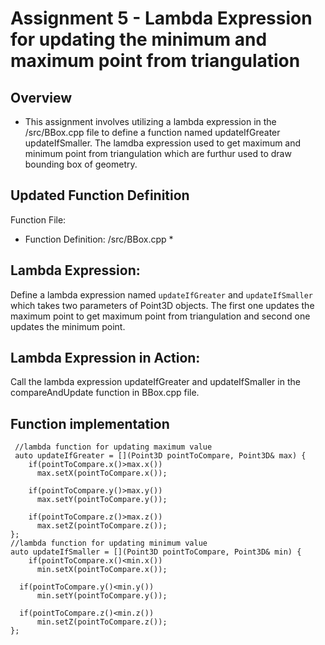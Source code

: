﻿# Assignment 5 - Lambda Expression for updating the minimum and maximum point from triangulation #
## Overview ##
* This assignment involves utilizing a lambda expression in the /src/BBox.cpp file to define a function named updateIfGreater updateIfSmaller. The lamdba expression used to get maximum and minimum point from triangulation which are furthur used to draw bounding box of geometry.

## Updated Function Definition ##
Function File:
* Function Definition: /src/BBox.cpp *

## Lambda Expression: ##

Define a lambda expression named `updateIfGreater` and `updateIfSmaller` which takes two parameters of Point3D objects. The first one updates the maximum point to get maximum point from triangulation and second one updates the minimum point.

## Lambda Expression in Action: ##

Call the lambda expression updateIfGreater and updateIfSmaller in the compareAndUpdate function in BBox.cpp file.

## Function implementation ## 

     //lambda function for updating maximum value
     auto updateIfGreater = [](Point3D pointToCompare, Point3D& max) {
        if(pointToCompare.x()>max.x())
          max.setX(pointToCompare.x());
          
        if(pointToCompare.y()>max.y())
          max.setY(pointToCompare.y());

        if(pointToCompare.z()>max.z())
          max.setZ(pointToCompare.z());
    };
    //lambda function for updating minimum value
    auto updateIfSmaller = [](Point3D pointToCompare, Point3D& min) {
        if(pointToCompare.x()<min.x())
          min.setX(pointToCompare.x());

      if(pointToCompare.y()<min.y())
          min.setY(pointToCompare.y());

      if(pointToCompare.z()<min.z())
          min.setZ(pointToCompare.z());
    };
